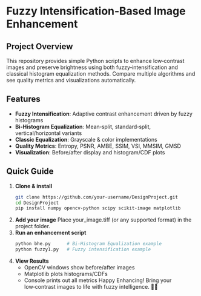 # Fuzzy Intensification‑Based Image Enhancement

## Project Overview
This repository provides simple Python scripts to enhance low‑contrast images and preserve brightness using both fuzzy‑intensification and classical histogram equalization methods. Compare multiple algorithms and see quality metrics and visualizations automatically.

## Features
- **Fuzzy Intensification**: Adaptive contrast enhancement driven by fuzzy histograms  
- **Bi‑Histogram Equalization**: Mean‑split, standard‑split, vertical/horizontal variants  
- **Classic Equalization**: Grayscale & color implementations  
- **Quality Metrics**: Entropy, PSNR, AMBE, SSIM, VSI, MMSIM, GMSD  
- **Visualization**: Before/after display and histogram/CDF plots

## Quick Guide
1. **Clone & install**  
   ```bash
   git clone https://github.com/your‑username/DesignProject.git
   cd DesignProject
   pip install numpy opencv-python scipy scikit-image matplotlib
2. **Add your image**
   Place your_image.tiff (or any supported format) in the project folder.   
3. **Run an enhancement script**
   ```bash
   python bhe.py      # Bi‑Histogram Equalization example
   python fuzzy1.py   # Fuzzy intensification example
4. **View Results**
   - OpenCV windows show before/after images
   - Matplotlib plots histograms/CDFs
   - Console prints out all metrics
Happy Enhancing!
Bring your low‑contrast images to life with fuzzy intelligence. 🎨✨
   
